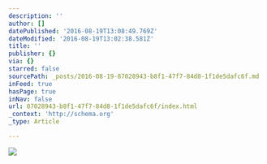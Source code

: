 ```yaml
---
description: ''
author: []
datePublished: '2016-08-19T13:08:49.769Z'
dateModified: '2016-08-19T13:02:38.581Z'
title: ''
publisher: {}
via: {}
starred: false
sourcePath: _posts/2016-08-19-87028943-b8f1-47f7-84d8-1f1de5dafc6f.md
inFeed: true
hasPage: true
inNav: false
url: 87028943-b8f1-47f7-84d8-1f1de5dafc6f/index.html
_context: 'http://schema.org'
_type: Article

---
```

![](https://the-grid-user-content.s3-us-west-2.amazonaws.com/165d2638-7ecb-407a-88d9-b40e17e93c70.png)